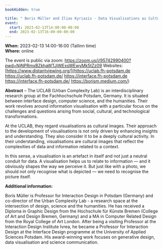 ```yaml
---
bookHidden: true

title: " Boris Müller and Ilias Kyriazis - Data Visualisations as Cultural Images"
event:
  start: 2023-02-13T14:00:00-00:00
  end: 2023-02-13T16:00:00-00:00
---
```


**When:** 2023-02-13 14:00-16:00 (Tallinn time)   
**Where:** online 

The event is public via zoom: https://zoom.us/j/95742990400?pwd=NjNPRmxBZkhaWTJjWExsWEwyMk5tZz09 
Websites: [https://www.distantviewing.org/](https://uclab.fh-potsdam.de <https://uclab.fh-potsdam.de/>
https://interface.fh-potsdam.de <https://interface.fh-potsdam.de/>
https://borism.medium.com/)


<!--more-->
**Abstract** – The UCLAB (Urban Complexity Lab) is an interdisciplinary research group at the Fachhochschule Potsdam, Germany. It is situated between interface design, computer science, and the humanities. Their work revolves around information visualisation with a particular focus on the challenges and questions arising from social, cultural, and technological transformations.

At the UCLAB, they regard visualisations as cultural images. Their approach to the development of visualisations is not only driven by enhancing insights and understanding. They also consider it to be a deeply cultural activity. In their understanding, visualisations are cultural images that reflect the complexities of data and information related to a context.

In this sense, a visualisation is an artefact in itself and not just a neutral conduit for data. A visualisation helps us to relate to information — and it obviously shapes the way we perceive it. But just like with a photo, we should not only recognise what is depicted — we need to recognise the picture itself.

**Additional information:** 

Boris Müller is Professor for Interaction Design in Potsdam (Germany) and co-director of the Urban Complexity Lab - a research space at the intersection of design, science and the humanities. He has received a Diploma in Graphic Design from the Hochschule für Künste Bremen (College of Art and Design Bremen, Germany) and a MA in Computer Related Design from the Royal College of Art London. After being a visiting Professor at the Interaction Design Institute Ivrea, he became a Professor for Interaction Design at the Interface Design programme at the University of Applied Sciences Potsdam. His award-winning work focuses on generative design, data visualisation and science communication.
